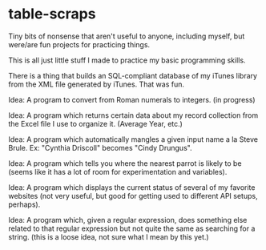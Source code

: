 # table-scraps
Tiny bits of nonsense that aren't useful to anyone, including myself, but were/are fun projects for practicing things. 

This is all just little stuff I made to practice my basic programming skills. 

There is a thing that builds an SQL-compliant database of my iTunes library from the XML file generated by iTunes. That was fun.

Idea: A program to convert from Roman numerals to integers. (in progress)

Idea: A program which returns certain data about my record collection from the Excel file I use to organize it. (Average Year, etc.)

Idea: A program which automatically mangles a given input name a la Steve Brule. Ex: "Cynthia Driscoll" becomes "Cindy Drungus".

Idea: A program which tells you where the nearest parrot is likely to be (seems like it has a lot of room for experimentation and variables).

Idea: A program which displays the current status of several of my favorite websites (not very useful, but good for getting used to different API setups, perhaps).

Idea: A program which, given a regular expression, does something else related to that regular expression but not quite the same as searching for a string. (this is a loose idea, not sure what I mean by this yet.)
